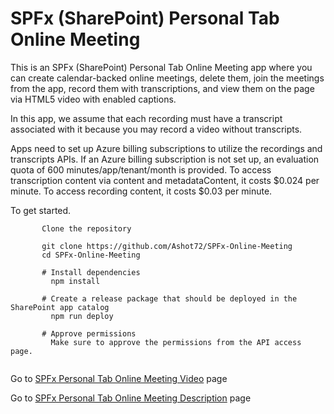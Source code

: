 # SPFx (SharePoint) Personal Tab Online Meeting

This is an SPFx (SharePoint) Personal Tab Online Meeting app where you can create calendar-backed online meetings, delete them, join the meetings from the app, record them with transcriptions, and view them on the page via HTML5 video with enabled captions.

In this app, we assume that each recording must have a transcript associated with it because you may record a video without transcripts.

Apps need to set up Azure billing subscriptions to utilize the recordings and transcripts APIs. If an Azure billing subscription is not set up, an evaluation quota of 600 minutes/app/tenant/month is provided. To access transcription content via content and metadataContent, it costs $0.024 per minute. To access recording content, it costs $0.03 per minute.


To get started.
```
       Clone the repository

       git clone https://github.com/Ashot72/SPFx-Online-Meeting
       cd SPFx-Online-Meeting

       # Install dependencies
         npm install

       # Create a release package that should be deployed in the SharePoint app catalog
         npm run deploy
         
       # Approve permissions
         Make sure to approve the permissions from the API access page.
 
```

Go to [SPFx Personal Tab Online Meeting Video](https://youtu.be/I7jA3uH_h1w) page

Go to [SPFx Personal Tab Online Meeting Description](https://ashot72.github.io/SPFx-Online-Meeting/doc.html) page
